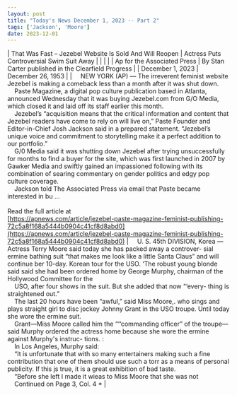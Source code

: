 ```yaml
---
layout: post
title: "Today's News December 1, 2023 -- Part 2"
tags: ['Jackson', 'Moore']
date: 2023-12-01
---
```


| That Was Fast – Jezebel Website Is Sold And Will Reopen | Actress Puts Controversial Swim Suit Away |
|  |  |
| Ap for the Associated Press | By Stan Carter published in the Clearfield Progress |
| December 1, 2023 | December 26, 1953 |
| &nbsp;&nbsp;&nbsp;&nbsp;NEW YORK (AP) — The irreverent feminist website Jezebel is making a comeback less than a month after it was shut down.<br>&nbsp;&nbsp;&nbsp;&nbsp;Paste Magazine, a digital pop culture publication based in Atlanta, announced Wednesday that it was buying Jezebel.com from G/O Media, which closed it and laid off its staff earlier this month.<br>&nbsp;&nbsp;&nbsp;&nbsp;Jezebel’s “acquisition means that the critical information and content that Jezebel readers have come to rely on will live on,” Paste Founder and Editor-in-Chief Josh Jackson said in a prepared statement. “Jezebel’s unique voice and commitment to storytelling make it a perfect addition to our portfolio.”<br>&nbsp;&nbsp;&nbsp;&nbsp;G/0 Media said it was shutting down Jezebel after trying unsuccessfully for months to find a buyer for the site, which was first launched in 2007 by Gawker Media and swiftly gained an impassioned following with its combination of searing commentary on gender politics and edgy pop culture coverage.<br>&nbsp;&nbsp;&nbsp;&nbsp;Jackson told The Associated Press via email that Paste became interested in bu ...<br><br>Read the full article at<br>[https://apnews.com/article/jezebel-paste-magazine-feminist-publishing-72c5a8f168a5444b0904c41cf8d8abd0](https://apnews.com/article/jezebel-paste-magazine-feminist-publishing-72c5a8f168a5444b0904c41cf8d8abd0) | &nbsp;&nbsp;&nbsp;&nbsp;U. S. 45th DIVISION, Korea — Actress Terry Moore said today she has packed away a controver- sial ermine bathing suit “that makes me look like a little Santa Claus” and will continue ber 10-day. Korean tour for the USO. ‘The robust young blonde said said she had been ordered home by George Murphy, chairman of the Hollywood Committee for the<br>&nbsp;&nbsp;&nbsp;&nbsp;USO, after four shows in the suit. But she added that now “‘every- thing is straightened out.”<br>&nbsp;&nbsp;&nbsp;&nbsp;The last 20 hours have been “awful,” said Miss Moore,. who sings and plays straight girl to disc jockey Johnny Grant in the USO troupe. Until today she wore the ermine suit.<br>&nbsp;&nbsp;&nbsp;&nbsp;Grant—Miss Moore called him the ‘“‘commanding officer” of the troupe—said Murphy ordered the actress home because she wore the ermine against Murphy's instruc- tions. :<br>&nbsp;&nbsp;&nbsp;&nbsp;In Los Angeles, Murphy said:<br>&nbsp;&nbsp;&nbsp;&nbsp;“It is unfortunate that with so many entertainers making such a fine contribution that one of them should use such a torr as a means of personal publicity. If this js true, it is a great exhibition of bad taste.<br>&nbsp;&nbsp;&nbsp;&nbsp;“Before she left I made it wieas to Miss Moore that she was not<br>&nbsp;&nbsp;&nbsp;&nbsp;Continued on Page 3, Col. 4 *  |